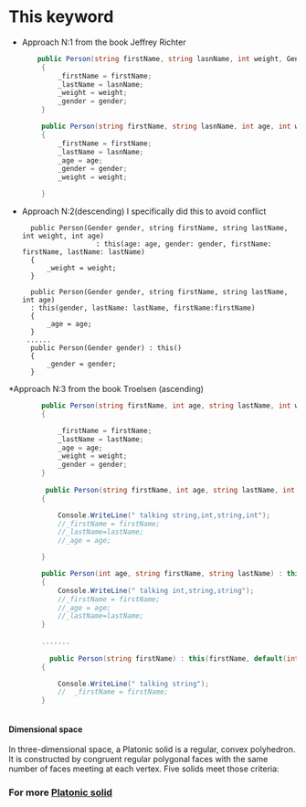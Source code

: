 # This keyword
* Аpproach N:1 from the book Jeffrey Richter

```C#
       public Person(string firstName, string lasnName, int weight, Gender gender) : this()
        {
            _firstName = firstName;
            _lastName = lasnName;
            _weight = weight;
            _gender = gender;
        }

        public Person(string firstName, string lasnName, int age, int weight, Gender gender) : this()
        {
            _firstName = firstName;
            _lastName = lasnName;
            _age = age;
            _gender = gender;
            _weight = weight;

        }    
 ```   
* Approach N:2(descending)
 I specifically did this to avoid conflict
 
        public Person(Gender gender, string firstName, string lastName, int weight, int age)
                        : this(age: age, gender: gender, firstName: firstName, lastName: lastName)
        {
            _weight = weight;
        }

        public Person(Gender gender, string firstName, string lastName, int age) 
        : this(gender, lastName: lastName, firstName:firstName)
        {
            _age = age;
        }
       ......
        public Person(Gender gender) : this()
        {
            _gender = gender;
        }

*Аpproach N:3 from the book Тroelsen  (ascending)
```C#
        public Person(string firstName, int age, string lastName, int weight, Gender gender)
        {

            _firstName = firstName;
            _lastName = lastName;
            _age = age;
            _weight = weight;
            _gender = gender;
        }
        
         public Person(string firstName, int age, string lastName, int weight) : this(firstName, age, lastName, weight, default(Gender))
        {

            Console.WriteLine(" talking string,int,string,int");
            //_firstName = firstName;   
            //_lastName=lastName;
            //_age = age;

        }

        public Person(int age, string firstName, string lastName) : this(firstName, age, lastName, default(int))
        {
            Console.WriteLine(" talking int,string,string");
            //_firstName = firstName;       
            //_age = age;
            //_lastName=lastName;
        }
        
        .......
        
          public Person(string firstName) : this(firstName, default(int))
        {

            Console.WriteLine(" talking string");
            //  _firstName = firstName;
        }
 ```        

```C#

 ```             
 
#### Dimensional space
 
In three-dimensional space, a Platonic solid is a regular, convex polyhedron. It is constructed by congruent regular polygonal faces with the same number of faces meeting at each vertex. Five solids meet those criteria:

### For more [Platonic solid](https://en.wikipedia.org/wiki/Platonic_solid) <br>
            
